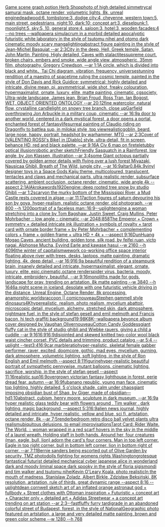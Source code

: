 [Game scene graph potion Herb Shop](https://www.ebank.nz/aiartgenerator?category=Game%2520scene%2520graph%2520potion%2520Herb%2520Shop)[photo of high detailed simmetrycal samurai  mask, octane render, volumetric lights, 8k, unreal engine](https://www.ebank.nz/aiartgenerator?category=photo%2520of%2520high%2520detailed%2520simmetrycal%2520samurai%2520%2520mask%2C%2520octane%2520render%2C%2520volumetric%2520lights%2C%25208k%2C%2520unreal%2520engine)[deadwood:6, tombstone:3, dodge city:4, cheyenne, western town:5, main street, pedestrians, night:10, dark:10; concept art:3, dieselpunk:1, moonlight:5, sky:5, 10, general store:4, saloon:3, hotel:3, wooden facades:4 --no trees --wallpaper](https://www.ebank.nz/aiartgenerator?category=deadwood%3A6%2C%2520tombstone%3A3%2C%2520dodge%2520city%3A4%2C%2520cheyenne%2C%2520western%2520town%3A5%2C%2520main%2520street%2C%2520pedestrians%2C%2520night%3A10%2C%2520dark%3A10%3B%2520concept%2520art%3A3%2C%2520dieselpunk%3A1%2C%2520moonlight%3A5%2C%2520sky%3A5%2C%252010%2C%2520general%2520store%3A4%2C%2520saloon%3A3%2C%2520hotel%3A3%2C%2520wooden%2520facades%3A4%2520--no%2520trees%2520--wallpaper)[a simulacrum in a morbid detailed apocalyptic futuristic white laboratory in the style of tsutomu nihei and otomo dark cinematic moody scary manga](https://www.ebank.nz/aiartgenerator?category=a%2520simulacrum%2520in%2520a%2520morbid%2520detailed%2520apocalyptic%2520futuristic%2520white%2520laboratory%2520in%2520the%2520style%2520of%2520tsutomu%2520nihei%2520and%2520otomo%2520dark%2520cinematic%2520moody%2520scary%2520manga)[lighting](https://www.ebank.nz/aiartgenerator?category=lighting)[abstract figure painting in the style of Jean-Michel Basquiat --ar 2:3](https://www.ebank.nz/aiartgenerator?category=abstract%2520figure%2520painting%2520in%2520the%2520style%2520of%2520Jean-Michel%2520Basquiat%2520--ar%25202%3A3)[City in the deep, Hell, Greek temple, Satan, John Martin, Painting, Higly detailed, Caves with stalactites](https://www.ebank.nz/aiartgenerator?category=City%2520in%2520the%2520deep%2C%2520Hell%2C%2520Greek%2520temple%2C%2520Satan%2C%2520John%2520Martin%2C%2520Painting%2C%2520Higly%2520detailed%2C%2520Caves%2520with%2520stalactites)[supreme court, broken chairs, embers and smoke, wide angle view, atmospheric, 35mm film, photography, Gregory Crewdson, —ar 1:1](https://www.ebank.nz/aiartgenerator?category=supreme%2520court%2C%2520broken%2520chairs%2C%2520embers%2520and%2520smoke%2C%2520wide%2520angle%2520view%2C%2520atmospheric%2C%252035mm%2520film%2C%2520photography%2C%2520Gregory%2520Crewdson%2C%2520%E2%80%94ar%25201%3A1)[A circle, which is divided into black and white、Tai Chi diagram, vibration, frequency, universe](https://www.ebank.nz/aiartgenerator?category=A%2520circle%2C%2520which%2520is%2520divided%2520into%2520black%2520and%2520white%E3%80%81Tai%2520Chi%2520diagram%2C%2520vibration%2C%2520frequency%2C%2520universe)[stunning rendition of a maestro of spacetime ruling the cosmic temple, painted in the style of Don Davis and Rick Guidice; symmetrical; highly detailed and intricate, divine mean, pi, asymmetrical, wide shot, freaky colouration, hypermaximalist, ornate, luxury, elite, matte painting, cinematic, cgsociety, Ultra-wide landscape, James jean, Brian Froud, Ross Tran, Ian Bogost, WET, OBJECT ORIENTED ONTOLOGY --ar 20:12](https://www.ebank.nz/aiartgenerator?category=stunning%2520rendition%2520of%2520a%2520maestro%2520of%2520spacetime%2520ruling%2520the%2520cosmic%2520temple%2C%2520painted%2520in%2520the%2520style%2520of%2520Don%2520Davis%2520and%2520Rick%2520Guidice%3B%2520symmetrical%3B%2520highly%2520detailed%2520and%2520intricate%2C%2520divine%2520mean%2C%2520pi%2C%2520asymmetrical%2C%2520wide%2520shot%2C%2520freaky%2520colouration%2C%2520hypermaximalist%2C%2520ornate%2C%2520luxury%2C%2520elite%2C%2520matte%2520painting%2C%2520cinematic%2C%2520cgsociety%2C%2520Ultra-wide%2520landscape%2C%2520James%2520jean%2C%2520Brian%2520Froud%2C%2520Ross%2520Tran%2C%2520Ian%2520Bogost%2C%2520WET%2C%2520OBJECT%2520ORIENTED%2520ONTOLOGY%2520--ar%252020%3A12)[fine watercolor,  natural flow, crystalline candlelight on snowy tree branch. close up](https://www.ebank.nz/aiartgenerator?category=fine%2520watercolor%2C%2520%2520natural%2520flow%2C%2520crystalline%2520candlelight%2520on%2520snowy%2520tree%2520branch.%2520close%2520up)[Garfield overthrowing Jon Arbuckle in a military coup, cinematic --ar 16:9](https://www.ebank.nz/aiartgenerator?category=Garfield%2520overthrowing%2520Jon%2520Arbuckle%2520in%2520a%2520military%2520coup%2C%2520cinematic%2520--ar%252016%3A9)[a door to another world, centered in a dark mystical forest, a door opens a portal, enchanted forest of fantasy](https://www.ebank.nz/aiartgenerator?category=a%2520door%2520to%2520another%2520world%2C%2520centered%2520in%2520a%2520dark%2520mystical%2520forest%2C%2520a%2520door%2520opens%2520a%2520portal%2C%2520enchanted%2520forest%2520of%2520fantasy)[life](https://www.ebank.nz/aiartgenerator?category=life)[surreal painting of Claudio riding on Dragonfly to battle](https://www.ebank.nz/aiartgenerator?category=surreal%2520painting%2520of%2520Claudio%2520riding%2520on%2520Dragonfly%2520to%2520battle)[a sup, in milokai style ,top view](https://www.ebank.nz/aiartgenerator?category=a%2520sup%2C%2520in%2520milokai%2520style%2520%2Ctop%2520view)[realistic](https://www.ebank.nz/aiartgenerator?category=realistic)[goblin, beard, large nose, happy, portrait, headshot by warhammer, MTG --ar 2:3](https://www.ebank.nz/aiartgenerator?category=goblin%2C%2520beard%2C%2520large%2520nose%2C%2520happy%2C%2520portrait%2C%2520headshot%2520by%2520warhammer%2C%2520MTG%2520--ar%25202%3A3)[Cover of [VALENTINO ROSSI's Bike] in [Diablo] style, ultra-detail, fit in screen, behance HD, red and black palette, —ar 9:16](https://www.ebank.nz/aiartgenerator?category=Cover%2520of%2520%5BVALENTINO%2520ROSSI%27s%2520Bike%5D%2520in%2520%5BDiablo%5D%2520style%2C%2520ultra-detail%2C%2520fit%2520in%2520screen%2C%2520behance%2520HD%2C%2520red%2520and%2520black%2520palette%2C%2520%E2%80%94ar%25209%3A16)[A Civ 6 map on fire](https://www.ebank.nz/aiartgenerator?category=A%2520Civ%25206%2520map%2520on%2520fire)[teletubby optical illusion](https://www.ebank.nz/aiartgenerator?category=teletubby%2520optical%2520illusion)[robotic archer sketch](https://www.ebank.nz/aiartgenerator?category=robotic%2520archer%2520sketch)[Friendly Sasquatch in a Rainforest, low angle, by Jon Klassen, illustration --ar 3:4](https://www.ebank.nz/aiartgenerator?category=Friendly%2520Sasquatch%2520in%2520a%2520Rainforest%2C%2520low%2520angle%2C%2520by%2520Jon%2520Klassen%2C%2520illustration%2520--ar%25203%3A4)[some Giant octopus partially covered by golden armor details with flying over a lush forest Miyazaki, Nausicaa Ghibli, Breath of The Wild, jungle city, --ar 16:9](https://www.ebank.nz/aiartgenerator?category=some%2520Giant%2520octopus%2520partially%2520covered%2520by%2520golden%2520armor%2520details%2520with%2520flying%2520over%2520a%2520lush%2520forest%2520Miyazaki%2C%2520Nausicaa%2520Ghibli%2C%2520Breath%2520of%2520The%2520Wild%2C%2520jungle%2520city%2C%2520--ar%252016%3A9)[altar](https://www.ebank.nz/aiartgenerator?category=altar)[0.8](https://www.ebank.nz/aiartgenerator?category=0.8)[4k](https://www.ebank.nz/aiartgenerator?category=4k)[.9](https://www.ebank.nz/aiartgenerator?category=.9)[vinyl designer toys in a Space Gods Kaiju theme, multicoloured, translucent, tentacles and claws and mechanical parts, ultra realistic render, subsurface scattering, ambient occlusion, octane render, cinematic, wide angle 4k --aspect 2:1](https://www.ebank.nz/aiartgenerator?category=vinyl%2520designer%2520toys%2520in%2520a%2520Space%2520Gods%2520Kaiju%2520theme%2C%2520multicoloured%2C%2520translucent%2C%2520tentacles%2520and%2520claws%2520and%2520mechanical%2520parts%2C%2520ultra%2520realistic%2520render%2C%2520subsurface%2520scattering%2C%2520ambient%2520occlusion%2C%2520octane%2520render%2C%2520cinematic%2C%2520wide%2520angle%25204k%2520--aspect%25202%3A1)[AlAkroka](https://www.ebank.nz/aiartgenerator?category=AlAkroka)[words](https://www.ebank.nz/aiartgenerator?category=words)[1920](https://www.ebank.nz/aiartgenerator?category=1920)[engine::](https://www.ebank.nz/aiartgenerator?category=engine%3A%3A)[deep rooted tree snow by studio Ghibli —ar 1:2](https://www.ebank.nz/aiartgenerator?category=deep%2520rooted%2520tree%2520snow%2520by%2520studio%2520Ghibli%2520%E2%80%94ar%25201%3A2)[scary](https://www.ebank.nz/aiartgenerator?category=scary)[on the murky bottom of the Mississippi River, a Mud Castle rests covered in algae —ar 11:17](https://www.ebank.nz/aiartgenerator?category=on%2520the%2520murky%2520bottom%2520of%2520the%2520Mississippi%2520River%2C%2520a%2520Mud%2520Castle%2520rests%2520covered%2520in%2520algae%2520%E2%80%94ar%252011%3A17)[action figures of saturn devouring his son by goya, hyper-realism, realistic octane render, old photograph, --w 800 --h 1200](https://www.ebank.nz/aiartgenerator?category=action%2520figures%2520of%2520saturn%2520devouring%2520his%2520son%2520by%2520goya%2C%2520hyper-realism%2C%2520realistic%2520octane%2520render%2C%2520old%2520photograph%2C%2520--w%2520800%2520--h%25201200)[portrait of a faceless man::](https://www.ebank.nz/aiartgenerator?category=portrait%2520of%2520a%2520faceless%2520man%3A%3A)[16:9](https://www.ebank.nz/aiartgenerator?category=16%3A9)[--uplight](https://www.ebank.nz/aiartgenerator?category=--uplight)[engine,](https://www.ebank.nz/aiartgenerator?category=engine%2C)[a woman stretching into a clone by Tom Bagshaw, Justin Sweet, Craig Mullins, Peter Mohrbacher :: low angle :: cinematic --ar 2048:858](https://www.ebank.nz/aiartgenerator?category=a%2520woman%2520stretching%2520into%2520a%2520clone%2520by%2520Tom%2520Bagshaw%2C%2520Justin%2520Sweet%2C%2520Craig%2520Mullins%2C%2520Peter%2520Mohrbacher%2520%3A%3A%2520low%2520angle%2520%3A%3A%2520cinematic%2520--ar%25202048%3A858)[The Emperor + Crown + symmetry + detailed intricate ink illustration + symbols of royalty + tarot card with ornate border frame + by Peter Mohrbacher + complementing colors + frame + golden frame + ultra HD + 4k + --aspect 9:16](https://www.ebank.nz/aiartgenerator?category=The%2520Emperor%2520%2B%2520Crown%2520%2B%2520symmetry%2520%2B%2520detailed%2520intricate%2520ink%2520illustration%2520%2B%2520symbols%2520of%2520royalty%2520%2B%2520tarot%2520card%2520with%2520ornate%2520border%2520frame%2520%2B%2520by%2520Peter%2520Mohrbacher%2520%2B%2520complementing%2520colors%2520%2B%2520frame%2520%2B%2520golden%2520frame%2520%2B%2520ultra%2520HD%2520%2B%25204k%2520%2B%2520--aspect%25209%3A16)[DunHuang Mogao Caves, ancient building, golden tone, silk road, by feifei ruan, victo nagai, Alphonse Mucha, Eyvind Earle and kawase hasui --w 2160  --h 4096](https://www.ebank.nz/aiartgenerator?category=DunHuang%2520Mogao%2520Caves%2C%2520ancient%2520building%2C%2520golden%2520tone%2C%2520silk%2520road%2C%2520by%2520feifei%2520ruan%2C%2520victo%2520nagai%2C%2520Alphonse%2520Mucha%2C%2520Eyvind%2520Earle%2520and%2520kawase%2520hasui%2520--w%25202160%2520%2520--h%25204096)[the winter of capitalism](https://www.ebank.nz/aiartgenerator?category=the%2520winter%2520of%2520capitalism)[wework co-working office space interior floating above river with trees, desks, laptops, matte painting, dramatic lighting, 4k, deep detail, --ar 16:9](https://www.ebank.nz/aiartgenerator?category=wework%2520co-working%2520office%2520space%2520interior%2520floating%2520above%2520river%2520with%2520trees%2C%2520desks%2C%2520laptops%2C%2520matte%2520painting%2C%2520dramatic%2520lighting%2C%25204k%2C%2520deep%2520detail%2C%2520--ar%252016%3A9)[16:9](https://www.ebank.nz/aiartgenerator?category=16%3A9)[a beautiful rendition of a steampunk brain, insanely detailed and intricate, hypermaximalist, elegant, ornate, luxury, elite, epic,cinematic,octane render](https://www.ebank.nz/aiartgenerator?category=a%2520beautiful%2520rendition%2520of%2520a%2520steampunk%2520brain%2C%2520insanely%2520detailed%2520and%2520intricate%2C%2520hypermaximalist%2C%2520elegant%2C%2520ornate%2C%2520luxury%2C%2520elite%2C%2520epic%2Ccinematic%2Coctane%2520render)[spider virus, bacteria, moody, intricate, embroidery, beautiful, --ar 9:16](https://www.ebank.nz/aiartgenerator?category=spider%2520virus%2C%2520bacteria%2C%2520moody%2C%2520intricate%2C%2520embroidery%2C%2520beautiful%2C%2520--ar%25209%3A16)[monoliths made for gods, landscape for pray, trending on artstation, 8k matte painting --w 3840 --h 1646](https://www.ebank.nz/aiartgenerator?category=monoliths%2520made%2520for%2520gods%2C%2520landscape%2520for%2520pray%2C%2520trending%2520on%2520artstation%2C%25208k%2520matte%2520painting%2520--w%25203840%2520--h%25201646)[a night scene in iceland, desolate with one futuristic vehicle driving in the distance, Unreal Engine, Octane Render, 8k processing, anamorphic,](https://www.ebank.nz/aiartgenerator?category=a%2520night%2520scene%2520in%2520iceland%2C%2520desolate%2520with%2520one%2520futuristic%2520vehicle%2520driving%2520in%2520the%2520distance%2C%2520Unreal%2520Engine%2C%2520Octane%2520Render%2C%25208k%2520processing%2C%2520anamorphic%2C)[worlds](https://www.ebank.nz/aiartgenerator?category=worlds)[raccoon || comic](https://www.ebank.nz/aiartgenerator?category=raccoon%2520%7C%7C%2520comic)[nouveau](https://www.ebank.nz/aiartgenerator?category=nouveau)[Stephen gammell style dinosaurs](https://www.ebank.nz/aiartgenerator?category=Stephen%2520gammell%2520style%2520dinosaurs)[4K](https://www.ebank.nz/aiartgenerator?category=4K)[hyperealistic, realism, photo realism, mycelium abattoir, microscopic detail, mycelium, alchemy, stretched skin, dark atmosphere, nightmare fuel, in the style of stefan gesell and emil melmoth and Francis bacon, hi tech graffiti background](https://www.ebank.nz/aiartgenerator?category=hyperealistic%2C%2520realism%2C%2520photo%2520realism%2C%2520mycelium%2520abattoir%2C%2520microscopic%2520detail%2C%2520mycelium%2C%2520alchemy%2C%2520stretched%2520skin%2C%2520dark%2520atmosphere%2C%2520nightmare%2520fuel%2C%2520in%2520the%2520style%2520of%2520stefan%2520gesell%2520and%2520emil%2520melmoth%2520and%2520Francis%2520bacon%2C%2520hi%2520tech%2520graffiti%2520background)[19:9](https://www.ebank.nz/aiartgenerator?category=19%3A9)[8K](https://www.ebank.nz/aiartgenerator?category=8K)[8K](https://www.ebank.nz/aiartgenerator?category=8K)[--wallpaper](https://www.ebank.nz/aiartgenerator?category=--wallpaper)[a beyonce album cover designed by Vaughan Oliver](https://www.ebank.nz/aiartgenerator?category=a%2520beyonce%2520album%2520cover%2520designed%2520by%2520Vaughan%2520Oliver)[nouveau](https://www.ebank.nz/aiartgenerator?category=nouveau)[Cotton Candy Goddess](https://www.ebank.nz/aiartgenerator?category=Cotton%2520Candy%2520Goddess)[giant fluffy cat in the style of studio ghibli and Wiebke rauers, giving a child a cuddle --ar 9:16](https://www.ebank.nz/aiartgenerator?category=giant%2520fluffy%2520cat%2520in%2520the%2520style%2520of%2520studio%2520ghibli%2520and%2520Wiebke%2520rauers%2C%2520giving%2520a%2520child%2520a%2520cuddle%2520--ar%25209%3A16)[16:9](https://www.ebank.nz/aiartgenerator?category=16%3A9)[16:9](https://www.ebank.nz/aiartgenerator?category=16%3A9)[disjointed and skewed knitted two-color wool black waist cincher corset, PVC details and trimming, product catalog --ar 5:4 --uplight --test](https://www.ebank.nz/aiartgenerator?category=disjointed%2520and%2520skewed%2520knitted%2520two-color%2520wool%2520black%2520waist%2520cincher%2520corset%2C%2520PVC%2520details%2520and%2520trimming%2C%2520product%2520catalog%2520--ar%25205%3A4%2520--uplight%2520--test)[3:4](https://www.ebank.nz/aiartgenerator?category=3%3A4)[16:9](https://www.ebank.nz/aiartgenerator?category=16%3A9)[car,marble](https://www.ebank.nz/aiartgenerator?category=car%2Cmarble)[ratio](https://www.ebank.nz/aiartgenerator?category=ratio)[hyper-realistic, skeletal female gabber performer, raver, excited, doomcore, gothic, mad eyes, mycelium, gurning, dark atmosphere, volumetric lighting, soft lighting, in the style of Ron English and Emil melmoth --aspect 8:11](https://www.ebank.nz/aiartgenerator?category=hyper-realistic%2C%2520skeletal%2520female%2520gabber%2520performer%2C%2520raver%2C%2520excited%2C%2520doomcore%2C%2520gothic%2C%2520mad%2520eyes%2C%2520mycelium%2C%2520gurning%2C%2520dark%2520atmosphere%2C%2520volumetric%2520lighting%2C%2520soft%2520lighting%2C%2520in%2520the%2520style%2520of%2520Ron%2520English%2520and%2520Emil%2520melmoth%2520--aspect%25208%3A11)[figurine](https://www.ebank.nz/aiartgenerator?category=figurine)[hyper-realistic beautiful portrait of sympathetic pennywise, mutant balloons, cinematic lighting, sacrifice, worship, in the style of stefan gesell --aspect 11:16](https://www.ebank.nz/aiartgenerator?category=hyper-realistic%2520beautiful%2520portrait%2520of%2520sympathetic%2520pennywise%2C%2520mutant%2520balloons%2C%2520cinematic%2520lighting%2C%2520sacrifice%2C%2520worship%2C%2520in%2520the%2520style%2520of%2520stefan%2520gesell%2520--aspect%252011%3A16)[realistic,](https://www.ebank.nz/aiartgenerator?category=realistic%2C)[sup](https://www.ebank.nz/aiartgenerator?category=sup)[16:9](https://www.ebank.nz/aiartgenerator?category=16%3A9)[overgrown victorian fantasy lighthouse in forest, eerie dread fear, autumn --ar 16:9](https://www.ebank.nz/aiartgenerator?category=overgrown%2520victorian%2520fantasy%2520lighthouse%2520in%2520forest%2C%2520eerie%2520dread%2520fear%2C%2520autumn%2520--ar%252016%3A9)[fu](https://www.ebank.nz/aiartgenerator?category=fu)[banano republic, young man face, cinematic top lighting, highly detailed, 5 o'clock shade, calm under chaos](https://www.ebank.nz/aiartgenerator?category=banano%2520republic%2C%2520young%2520man%2520face%2C%2520cinematic%2520top%2520lighting%2C%2520highly%2520detailed%2C%25205%2520o%27clock%2520shade%2C%2520calm%2520under%2520chaos)[giant imposing obsidian bust of Shaq, by Giger, made of obsidian—hd](https://www.ebank.nz/aiartgenerator?category=giant%2520imposing%2520obsidian%2520bust%2520of%2520Shaq%2C%2520by%2520Giger%2C%2520made%2520of%2520obsidian%E2%80%94hd)[1:10](https://www.ebank.nz/aiartgenerator?category=1%3A10)[abstract, cubism, henry moore, sculpture in dark museum, --ar 16:9](https://www.ebank.nz/aiartgenerator?category=abstract%2C%2520cubism%2C%2520henry%2520moore%2C%2520sculpture%2520in%2520dark%2520museum%2C%2520--ar%252016%3A9)[a hyper realistic glass teddy bear with flowers around  , Tim walker , dark lighting, magic background, —aspect 5:3](https://www.ebank.nz/aiartgenerator?category=a%2520hyper%2520realistic%2520glass%2520teddy%2520bear%2520with%2520flowers%2520around%2520%2520%2C%2520Tim%2520walker%2520%2C%2520dark%2520lighting%2C%2520magic%2520background%2C%2520%E2%80%94aspect%25205%3A3)[16:9](https://www.ebank.nz/aiartgenerator?category=16%3A9)[alien news journal, highly detailed and intricate, hyper realistic, yellow and blue, sci fi, artstation, octane render, 8k --ar 7:5](https://www.ebank.nz/aiartgenerator?category=alien%2520news%2520journal%2C%2520highly%2520detailed%2520and%2520intricate%2C%2520hyper%2520realistic%2C%2520yellow%2520and%2520blue%2C%2520sci%2520fi%2C%2520artstation%2C%2520octane%2520render%2C%25208k%2520--ar%25207%3A5)[render](https://www.ebank.nz/aiartgenerator?category=render)[bedroom retro disco ball velvet plants ultra realism](https://www.ebank.nz/aiartgenerator?category=bedroom%2520retro%2520disco%2520ball%2520velvet%2520plants%2520ultra%2520realism)[ubiquitous delusions, to email improvisations](https://www.ebank.nz/aiartgenerator?category=ubiquitous%2520delusions%2C%2520to%2520email%2520improvisations)[Tarot Card: Rider Waite. The World. :: woman wrapped in a red scarf hovers in the sky in the middle of a laurel wreath. Holding staff in both hands. Around her, four creatures (man, eagle, bull, lion) adorn the card's four corners. Man in top left corner. Eagle in top right corner. bull in bottom left corner. lion in bottom right of corner. --ar 7:11](https://www.ebank.nz/aiartgenerator?category=Tarot%2520Card%3A%2520Rider%2520Waite.%2520The%2520World.%2520%3A%3A%2520woman%2520wrapped%2520in%2520a%2520red%2520scarf%2520hovers%2520in%2520the%2520sky%2520in%2520the%2520middle%2520of%2520a%2520laurel%2520wreath.%2520Holding%2520staff%2520in%2520both%2520hands.%2520Around%2520her%2C%2520four%2520creatures%2520%28man%2C%2520eagle%2C%2520bull%2C%2520lion%29%2520adorn%2520the%2520card%27s%2520four%2520corners.%2520Man%2520in%2520top%2520left%2520corner.%2520Eagle%2520in%2520top%2520right%2520corner.%2520bull%2520in%2520bottom%2520left%2520corner.%2520lion%2520in%2520bottom%2520right%2520of%2520corner.%2520--ar%25207%3A11)[Bernie sanders being escorted out of Olive Garden by security, TMZ photo](https://www.ebank.nz/aiartgenerator?category=Bernie%2520sanders%2520being%2520escorted%2520out%2520of%2520Olive%2520Garden%2520by%2520security%2C%2520TMZ%2520photo)[dolls fighting for womens rights Washington](https://www.ebank.nz/aiartgenerator?category=dolls%2520fighting%2520for%2520womens%2520rights%2520Washington)[grotesque fantastical futurist detailed mechanical cyber japanese alice in wonderland dark and moody liminal space dark spooky in the style of floria sigismondi and tim walker and tsutomu nihei](https://www.ebank.nz/aiartgenerator?category=grotesque%2520fantastical%2520futurist%2520detailed%2520mechanical%2520cyber%2520japanese%2520alice%2520in%2520wonderland%2520dark%2520and%2520moody%2520liminal%2520space%2520dark%2520spooky%2520in%2520the%2520style%2520of%2520floria%2520sigismondi%2520and%2520tim%2520walker%2520and%2520tsutomu%2520nihei)[Kevin O'Leary Koala, photo realistic](https://www.ebank.nz/aiartgenerator?category=Kevin%2520O%27Leary%2520Koala%2C%2520photo%2520realistic)[In the mouth of madness, Stanislaw Zoladz, Albert Birkle, Zdzisław Beksiński, 8K resolution, artstation, rule of thirds, great dynamic range --aspect 8:16 --uplight](https://www.ebank.nz/aiartgenerator?category=In%2520the%2520mouth%2520of%2520madness%2C%2520Stanislaw%2520Zoladz%2C%2520Albert%2520Birkle%2C%2520Zdzis%C5%82aw%2520Beksi%C5%84ski%2C%25208K%2520resolution%2C%2520artstation%2C%2520rule%2520of%2520thirds%2C%2520great%2520dynamic%2520range%2520--aspect%25208%3A16%2520--uplight)[dean cornwell sketch art of an inflated orange astronaut god + fullbody + Street clothes with Ottoman inspiration + Futuristic + concept art + Character only + detailed art + Adidas Streetwear + a concept art trending on art station --ar 2:3](https://www.ebank.nz/aiartgenerator?category=dean%2520cornwell%2520sketch%2520art%2520of%2520an%2520inflated%2520orange%2520astronaut%2520god%2520%2B%2520fullbody%2520%2B%2520Street%2520clothes%2520with%2520Ottoman%2520inspiration%2520%2B%2520Futuristic%2520%2B%2520concept%2520art%2520%2B%2520Character%2520only%2520%2B%2520detailed%2520art%2520%2B%2520Adidas%2520Streetwear%2520%2B%2520a%2520concept%2520art%2520trending%2520on%2520art%2520station%2520--ar%25202%3A3)[](https://www.ebank.nz/aiartgenerator?category=)[--fast](https://www.ebank.nz/aiartgenerator?category=--fast)[fluffy furry tardigrade in an abandoned colorful street of Budapest, forest, in the style of NationalGeographic photo featured on artstation, a large and very detailed matte painting, brown and green color scheme --w 1280 --h 768](https://www.ebank.nz/aiartgenerator?category=fluffy%2520furry%2520tardigrade%2520in%2520an%2520abandoned%2520colorful%2520street%2520of%2520Budapest%2C%2520forest%2C%2520in%2520the%2520style%2520of%2520NationalGeographic%2520photo%2520featured%2520on%2520artstation%2C%2520a%2520large%2520and%2520very%2520detailed%2520matte%2520painting%2C%2520brown%2520and%2520green%2520color%2520scheme%2520--w%25201280%2520--h%2520768)